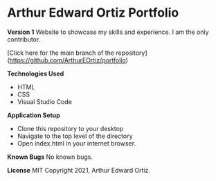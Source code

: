 # Arthur Edward Ortiz Portfolio
**Version 1**
Website to showcase my skills and experience.
I am the only contributor. 

[Click here for the main branch of the repository] (https://github.com/ArthurEOrtiz/portfolio)

**Technologies Used**
* HTML
* CSS
* Visual Studio Code

**Application Setup**
* Clone this repository to your desktop
* Navigate to the top level of the directory
* Open index.html in your internet browser.

**Known Bugs**
No known bugs.

**License**
MIT Copyright 2021, Arthur Edward Ortiz.


